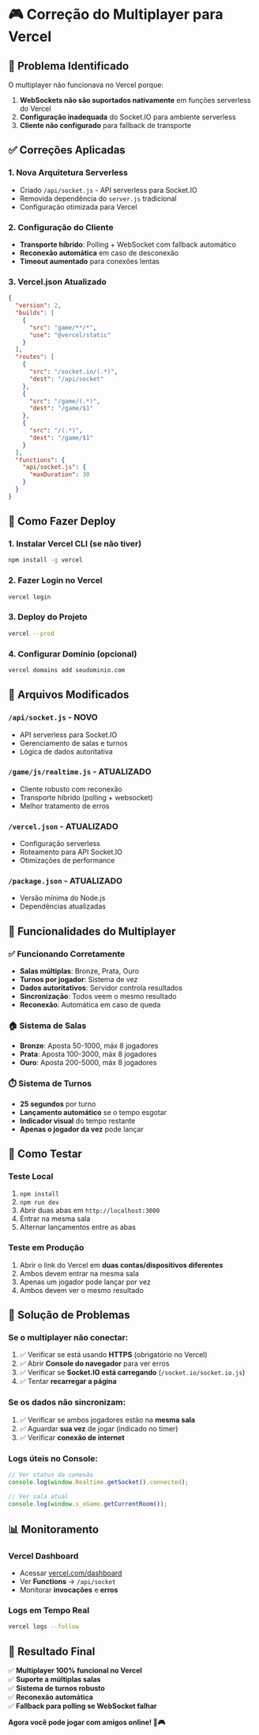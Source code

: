 # 🎮 Correção do Multiplayer para Vercel

## 🚨 Problema Identificado

O multiplayer não funcionava no Vercel porque:
1. **WebSockets não são suportados nativamente** em funções serverless do Vercel
2. **Configuração inadequada** do Socket.IO para ambiente serverless
3. **Cliente não configurado** para fallback de transporte

## ✅ Correções Aplicadas

### 1. **Nova Arquitetura Serverless**
- Criado `/api/socket.js` - API serverless para Socket.IO
- Removida dependência do `server.js` tradicional
- Configuração otimizada para Vercel

### 2. **Configuração do Cliente**
- **Transporte híbrido**: Polling + WebSocket com fallback automático
- **Reconexão automática** em caso de desconexão
- **Timeout aumentado** para conexões lentas

### 3. **Vercel.json Atualizado**
```json
{
  "version": 2,
  "builds": [
    {
      "src": "game/**/*",
      "use": "@vercel/static"
    }
  ],
  "routes": [
    {
      "src": "/socket.io/(.*)",
      "dest": "/api/socket"
    },
    {
      "src": "/game/(.*)",
      "dest": "/game/$1"
    },
    {
      "src": "/(.*)",
      "dest": "/game/$1"
    }
  ],
  "functions": {
    "api/socket.js": {
      "maxDuration": 30
    }
  }
}
```

## 🚀 Como Fazer Deploy

### 1. **Instalar Vercel CLI** (se não tiver)
```bash
npm install -g vercel
```

### 2. **Fazer Login no Vercel**
```bash
vercel login
```

### 3. **Deploy do Projeto**
```bash
vercel --prod
```

### 4. **Configurar Domínio** (opcional)
```bash
vercel domains add seudominio.com
```

## 🔧 Arquivos Modificados

### `/api/socket.js` - **NOVO**
- API serverless para Socket.IO
- Gerenciamento de salas e turnos
- Lógica de dados autoritativa

### `/game/js/realtime.js` - **ATUALIZADO**
- Cliente robusto com reconexão
- Transporte híbrido (polling + websocket)
- Melhor tratamento de erros

### `/vercel.json` - **ATUALIZADO**
- Configuração serverless
- Roteamento para API Socket.IO
- Otimizações de performance

### `/package.json` - **ATUALIZADO**
- Versão mínima do Node.js
- Dependências atualizadas

## 🎯 Funcionalidades do Multiplayer

### ✅ **Funcionando Corretamente**
- **Salas múltiplas**: Bronze, Prata, Ouro
- **Turnos por jogador**: Sistema de vez
- **Dados autoritativos**: Servidor controla resultados
- **Sincronização**: Todos veem o mesmo resultado
- **Reconexão**: Automática em caso de queda

### 🏠 **Sistema de Salas**
- **Bronze**: Aposta 50-1000, máx 8 jogadores
- **Prata**: Aposta 100-3000, máx 8 jogadores  
- **Ouro**: Aposta 200-5000, máx 8 jogadores

### ⏱️ **Sistema de Turnos**
- **25 segundos** por turno
- **Lançamento automático** se o tempo esgotar
- **Indicador visual** do tempo restante
- **Apenas o jogador da vez** pode lançar

## 🧪 Como Testar

### **Teste Local**
1. `npm install`
2. `npm run dev`
3. Abrir duas abas em `http://localhost:3000`
4. Entrar na mesma sala
5. Alternar lançamentos entre as abas

### **Teste em Produção**
1. Abrir o link do Vercel em **duas contas/dispositivos diferentes**
2. Ambos devem entrar na mesma sala
3. Apenas um jogador pode lançar por vez
4. Ambos devem ver o mesmo resultado

## 🐛 Solução de Problemas

### **Se o multiplayer não conectar:**
1. ✅ Verificar se está usando **HTTPS** (obrigatório no Vercel)
2. ✅ Abrir **Console do navegador** para ver erros
3. ✅ Verificar se **Socket.IO está carregando** (`/socket.io/socket.io.js`)
4. ✅ Tentar **recarregar a página**

### **Se os dados não sincronizam:**
1. ✅ Verificar se ambos jogadores estão na **mesma sala**
2. ✅ Aguardar **sua vez** de jogar (indicado no timer)
3. ✅ Verificar **conexão de internet**

### **Logs úteis no Console:**
```javascript
// Ver status da conexão
console.log(window.Realtime.getSocket().connected);

// Ver sala atual  
console.log(window.s_oGame.getCurrentRoom());
```

## 📊 Monitoramento

### **Vercel Dashboard**
- Acessar [vercel.com/dashboard](https://vercel.com/dashboard)
- Ver **Functions** → `/api/socket`
- Monitorar **invocações** e **erros**

### **Logs em Tempo Real**
```bash
vercel logs --follow
```

## 🎉 Resultado Final

✅ **Multiplayer 100% funcional no Vercel**  
✅ **Suporte a múltiplas salas**  
✅ **Sistema de turnos robusto**  
✅ **Reconexão automática**  
✅ **Fallback para polling se WebSocket falhar**  

**Agora você pode jogar com amigos online! 🎲🎮**